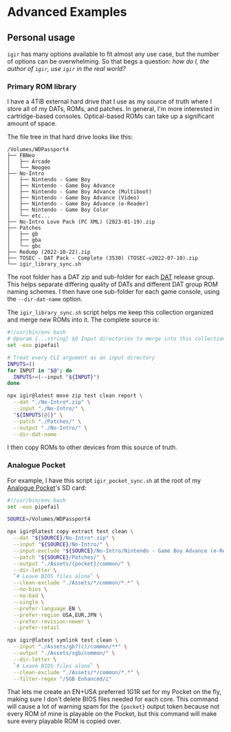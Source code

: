 # Advanced Examples

## Personal usage

`igir` has many options available to fit almost any use case, but the number of options can be overwhelming. So that begs a question: _how do I, the author of `igir`, use `igir` in the real world?_

### Primary ROM library

I have a 4TiB external hard drive that I use as my source of truth where I store all of my DATs, ROMs, and patches. In general, I'm more interested in cartridge-based consoles. Optical-based ROMs can take up a significant amount of space.

The file tree in that hard drive looks like this:

```text
/Volumes/WDPassport4
├── FBNeo
│   ├── Arcade
│   └── Neogeo
├── No-Intro
│   ├── Nintendo - Game Boy
│   ├── Nintendo - Game Boy Advance
│   ├── Nintendo - Game Boy Advance (Multiboot)
│   ├── Nintendo - Game Boy Advance (Video)
│   ├── Nintendo - Game Boy Advance (e-Reader)
│   ├── Nintendo - Game Boy Color
│   └── etc...
├── No-Intro Love Pack (PC XML) (2023-01-19).zip
├── Patches
│   ├── gb
│   ├── gba
│   └── gbc
├── Redump (2022-10-22).zip
├── TOSEC - DAT Pack - Complete (3530) (TOSEC-v2022-07-10).zip
└── igir_library_sync.sh
```

The root folder has a DAT zip and sub-folder for each [DAT](dats.md) release group. This helps separate differing quality of DATs and different DAT group ROM naming schemes. I then have one sub-folder for each game console, using the `--dir-dat-name` option.

The `igir_library_sync.sh` script helps me keep this collection organized and merge new ROMs into it. The complete source is:

```bash
#!/usr/bin/env bash
# @param {...string} $@ Input directories to merge into this collection
set -euo pipefail

# Treat every CLI argument as an input directory
INPUTS=()
for INPUT in "$@"; do
  INPUTS+=(--input "${INPUT}")
done

npx igir@latest move zip test clean report \
  --dat "./No-Intro*.zip" \
  --input "./No-Intro/" \
  "${INPUTS[@]}" \
  --patch "./Patches/" \
  --output "./No-Intro/" \
  --dir-dat-name
```

I then copy ROMs to other devices from this source of truth.

### Analogue Pocket

For example, I have this script `igir_pocket_sync.sh` at the root of my [Analogue Pocket](https://www.analogue.co/pocket)'s SD card:

```bash
#!/usr/bin/env bash
set -euo pipefail

SOURCE=/Volumes/WDPassport4

npx igir@latest copy extract test clean \
  --dat "${SOURCE}/No-Intro*.zip" \
  --input "${SOURCE}/No-Intro/" \
  --input-exclude "${SOURCE}/No-Intro/Nintendo - Game Boy Advance (e-Reader)/" \
  --patch "${SOURCE}/Patches/" \
  --output "./Assets/{pocket}/common/" \
  --dir-letter \
  `# Leave BIOS files alone` \
  --clean-exclude "./Assets/*/common/*.*" \
  --no-bios \
  --no-bad \
  --single \
  --prefer-language EN \
  --prefer-region USA,EUR,JPN \
  --prefer-revision-newer \
  --prefer-retail

npx igir@latest symlink test clean \
  --input "./Assets/gb?(c)/common/**" \
  --output "./Assets/sgb/common/" \
  --dir-letter \
  `# Leave BIOS files alone` \
  --clean-exclude "./Assets/*/common/*.*" \
  --filter-regex "/SGB Enhanced/i"
```

That lets me create an EN+USA preferred 1G1R set for my Pocket on the fly, making sure I don't delete BIOS files needed for each core. This command will cause a lot of warning spam for the `{pocket}` output token because not every ROM of mine is playable on the Pocket, but this command will make sure every playable ROM is copied over.
